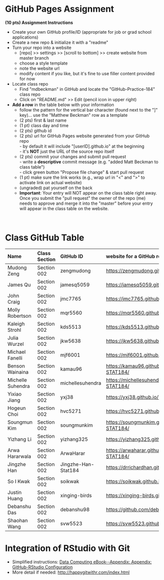
# GitHub Pages Assignment

**(10 pts) Assignment Instructions**

- Create your own GitHub profile/ID (appropriate for job or grad school applications)  
- Create a new repo & initialize it with a "readme"   
- Turn your repo into a website  
    - [repo] >> settings >> [scroll to bottom] >> create website from master branch  
    - choose a style template 
    - note the website url  
    - modify content if you like, but it's fine to use filler content provided for now  
- Locate class repo
    - Find "mdbeckman" in GitHub and locate the "GitHub-Practice-184" class repo
    - Click on "README.md" >> Edit (pencil icon in upper right)
- **Add a row** in the table below with your information 
    - follow the pattern for the vertical bar character (found next to the "]" key)... use the "Matthew Beckman" row as a template
    - (2 pts) first & last name  
    - (1 pt)  class day and time
    - (2 pts) github id  
    - (2 pts) url for GitHub Pages website generated from your GitHub repo  
            - by default it will include "[userID].github.io" at the beginning  
            - it's **NOT** just the URL of the source repo itself  
    - (2 pts) commit your changes and submit pull request   
            - write a **descriptive** commit message (e.g. "added Matt Beckman to class table")  
            - click green button "Propose file change" & start pull request  
    - (1 pt) make sure the link works (e.g., wrap url in "<" and ">" to activate link on actual website)  
    - (ungraded) pat yourself on the back
    - **Important**: Your entry will NOT appear on the class table right away.  Once you submit the "pull request" the owner of the repo (me) needs to approve and merge it into the "master" before your entry will appear in the class table on the website. 

<br>

# Class GitHub Table 

| Name              | Class Section     | GitHub ID            | website for a GitHub repo         |  
|:------------------|:------------------|:---------------------|:----------------------------------|  
| Mudong Zeng   | Section 002      | zengmudong          | <https://zengmudong.github.io/Demo-STAT184/>    |
| James Qu | Section 002 | jamesq5059 | <https://jamesq5059.github.io/STAT184/> |
| John Craig    | Section 002      | jmc7765             | <https://jmc7765.github.io/John-Craig-Stat184/>       
| Molly Robertson   | Section 002      | mqr5560          | <https://mqr5560.github.io/mqr5560-STAT184.2/>    |  
| Kaleigh Strohl| Section 002      | kds5513             | <https://kds5513.github.io/kaleigh-strohl/>     |
| Julia Wurzel  | Section 002      | jkw5638         |  <https://jkw5638.github.io/stat184wurzel/>    |  
| Michael Fanelli   | Section 002      | mjf6001          | <https://mjf6001.github.io/michaelfanelli-STAT184/>|  
| Benson Wainaina   | Section 002      | kamau96          |  <https://kamau96.github.io/BensonWainaina1-STAT184/>    |  
| Michelle Suhendra   | Section 002      | michellesuhendra          | <https://michellesuhendra.github.io/michellesuhendra-STAT184/>   |
| Yixiao Jiang   | Section 002      | yxj38          | <https://yxj38.github.io/Yixiao-Jiang-STAT184/>    |  
| Hogeun Choi   | Section 002      | hvc5271             | <https://hvc5271.github.io/Hogeun-Choi-STAT184/>    |
| Soungmun Kim      | Section 002       | soungmunkim          | <https://soungmunkim.github.io/soungmunkim-STAT184/>    |  
| Yizhang Li    | Section 002      | yizhang325          | <https://yizhang325.github.io/GitHub-Practice-184/>    | 
| Arwa Hararwala| Section 002      | ArwaHarar           | <https://arwaharar.github.io/ArwaHararwala-STAT184/>|  
| Jingzhe Han   | Section 002      | Jingzhe-Han-Stat184 | <https://drrichardhan.github.io/Jingzhe-Han-Stat184/> |
| So I Kwak     | Section 002      | soikwak             | <https://soikwak.github.io/soikwak/>     |
| Justin Huang | Section 002 | xinging-birds | <https://xinging-birds.github.io/ofod> |
| Debanshu Das | Section 002 | debanshu98 | <https://github.com/debanshu98/STAT184> |
| Shaohan Wang | Section 002 | svw5523    | <https://svw5523.github.io/STAT184-Assignment-1/> |

# Integration of RStudio with Git

- Simplified instructions: [Data Computing eBook--Appendix: Appendix: GitHub-RStudio Configuration](https://dtkaplan.github.io/DataComputingEbook/appendix-github-rstudio-configuration.html#appendix-github-rstudio-configuration)  
- More detail if needed: <http://happygitwithr.com/index.html>


